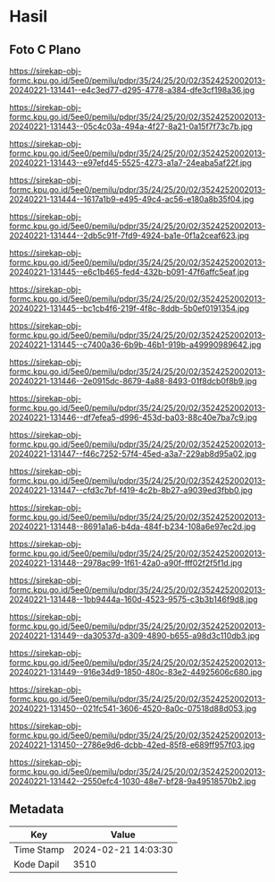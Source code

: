 # Hasil

## Foto C Plano

https://sirekap-obj-formc.kpu.go.id/5ee0/pemilu/pdpr/35/24/25/20/02/3524252002013-20240221-131441--e4c3ed77-d295-4778-a384-dfe3cf198a36.jpg

https://sirekap-obj-formc.kpu.go.id/5ee0/pemilu/pdpr/35/24/25/20/02/3524252002013-20240221-131443--05c4c03a-494a-4f27-8a21-0a15f7f73c7b.jpg

https://sirekap-obj-formc.kpu.go.id/5ee0/pemilu/pdpr/35/24/25/20/02/3524252002013-20240221-131443--e97efd45-5525-4273-a1a7-24eaba5af22f.jpg

https://sirekap-obj-formc.kpu.go.id/5ee0/pemilu/pdpr/35/24/25/20/02/3524252002013-20240221-131444--1617a1b9-e495-49c4-ac56-e180a8b35f04.jpg

https://sirekap-obj-formc.kpu.go.id/5ee0/pemilu/pdpr/35/24/25/20/02/3524252002013-20240221-131444--2db5c91f-7fd9-4924-ba1e-0f1a2ceaf623.jpg

https://sirekap-obj-formc.kpu.go.id/5ee0/pemilu/pdpr/35/24/25/20/02/3524252002013-20240221-131445--e6c1b465-fed4-432b-b091-47f6affc5eaf.jpg

https://sirekap-obj-formc.kpu.go.id/5ee0/pemilu/pdpr/35/24/25/20/02/3524252002013-20240221-131445--bc1cb4f6-219f-4f8c-8ddb-5b0ef0191354.jpg

https://sirekap-obj-formc.kpu.go.id/5ee0/pemilu/pdpr/35/24/25/20/02/3524252002013-20240221-131445--c7400a36-6b9b-46b1-919b-a49990989642.jpg

https://sirekap-obj-formc.kpu.go.id/5ee0/pemilu/pdpr/35/24/25/20/02/3524252002013-20240221-131446--2e0915dc-8679-4a88-8493-01f8dcb0f8b9.jpg

https://sirekap-obj-formc.kpu.go.id/5ee0/pemilu/pdpr/35/24/25/20/02/3524252002013-20240221-131446--df7efea5-d996-453d-ba03-88c40e7ba7c9.jpg

https://sirekap-obj-formc.kpu.go.id/5ee0/pemilu/pdpr/35/24/25/20/02/3524252002013-20240221-131447--f46c7252-57f4-45ed-a3a7-229ab8d95a02.jpg

https://sirekap-obj-formc.kpu.go.id/5ee0/pemilu/pdpr/35/24/25/20/02/3524252002013-20240221-131447--cfd3c7bf-f419-4c2b-8b27-a9039ed3fbb0.jpg

https://sirekap-obj-formc.kpu.go.id/5ee0/pemilu/pdpr/35/24/25/20/02/3524252002013-20240221-131448--8691a1a6-b4da-484f-b234-108a6e97ec2d.jpg

https://sirekap-obj-formc.kpu.go.id/5ee0/pemilu/pdpr/35/24/25/20/02/3524252002013-20240221-131448--2978ac99-1f61-42a0-a90f-fff02f2f5f1d.jpg

https://sirekap-obj-formc.kpu.go.id/5ee0/pemilu/pdpr/35/24/25/20/02/3524252002013-20240221-131448--1bb9444a-160d-4523-9575-c3b3b146f9d8.jpg

https://sirekap-obj-formc.kpu.go.id/5ee0/pemilu/pdpr/35/24/25/20/02/3524252002013-20240221-131449--da30537d-a309-4890-b655-a98d3c110db3.jpg

https://sirekap-obj-formc.kpu.go.id/5ee0/pemilu/pdpr/35/24/25/20/02/3524252002013-20240221-131449--916e34d9-1850-480c-83e2-44925606c680.jpg

https://sirekap-obj-formc.kpu.go.id/5ee0/pemilu/pdpr/35/24/25/20/02/3524252002013-20240221-131450--021fc541-3606-4520-8a0c-07518d88d053.jpg

https://sirekap-obj-formc.kpu.go.id/5ee0/pemilu/pdpr/35/24/25/20/02/3524252002013-20240221-131450--2786e9d6-dcbb-42ed-85f8-e689ff957f03.jpg

https://sirekap-obj-formc.kpu.go.id/5ee0/pemilu/pdpr/35/24/25/20/02/3524252002013-20240221-131442--2550efc4-1030-48e7-bf28-9a49518570b2.jpg


## Metadata

| Key        | Value               |
| ---------- | ------------------- |
| Time Stamp | 2024-02-21 14:03:30 |
| Kode Dapil | 3510                |



